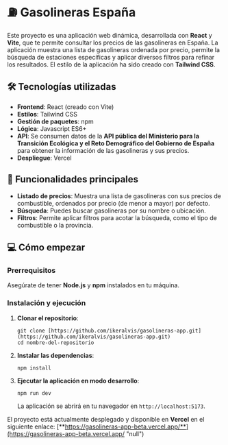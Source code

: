 
# ⛽ Gasolineras España

Este proyecto es una aplicación web dinámica, desarrollada con **React** y **Vite**, que te permite consultar los precios de las gasolineras en España. La aplicación muestra una lista de gasolineras ordenada por precio, permite la búsqueda de estaciones específicas y aplicar diversos filtros para refinar los resultados. El estilo de la aplicación ha sido creado con **Tailwind CSS**.

## 🛠️ Tecnologías utilizadas

-   **Frontend**: React (creado con Vite)
-   **Estilos**: Tailwind CSS
-   **Gestión de paquetes**: npm
-   **Lógica**: Javascript ES6+
-   **API**: Se consumen datos de la **API pública del Ministerio para la Transición Ecológica y el Reto Demográfico del Gobierno de España** para obtener la información de las gasolineras y sus precios.
-   **Despliegue**: Vercel
   
## 🚀 Funcionalidades principales
-   **Listado de precios**: Muestra una lista de gasolineras con sus precios de combustible, ordenados por precio (de menor a mayor) por defecto.
-   **Búsqueda**: Puedes buscar gasolineras por su nombre o ubicación.
-   **Filtros**: Permite aplicar filtros para acotar la búsqueda, como el tipo de combustible o la provincia.
   
## 💻 Cómo empezar

### Prerrequisitos
Asegúrate de tener **Node.js** y **npm** instalados en tu máquina.
### Instalación y ejecución
1.  **Clonar el repositorio**:
    ```
    git clone [https://github.com/ikeralvis/gasolineras-app.git](https://github.com/ikeralvis/gasolineras-app.git)
    cd nombre-del-repositorio
    ```
2.  **Instalar las dependencias**:
    ```
    npm install
    ```
3.  **Ejecutar la aplicación en modo desarrollo**:
    ```
    npm run dev
    ```
    La aplicación se abrirá en tu navegador en `http://localhost:5173`.
    
El proyecto está actualmente desplegado y disponible en **Vercel** en el siguiente enlace: [**https://gasolineras-app-beta.vercel.app/**](https://gasolineras-app-beta.vercel.app/ "null")
